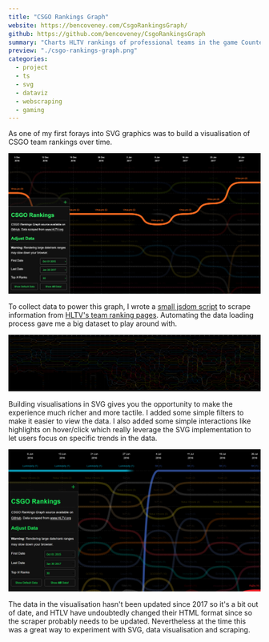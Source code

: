```yaml
---
title: "CSGO Rankings Graph"
website: https://bencoveney.com/CsgoRankingsGraph/
github: https://github.com/bencoveney/CsgoRankingsGraph
summary: "Charts HLTV rankings of professional teams in the game Counter-Strike: Global Offensive."
preview: "./csgo-rankings-graph.png"
categories:
  - project
  - ts
  - svg
  - dataviz
  - webscraping
  - gaming
---
```


As one of my first forays into SVG graphics was to build a visualisation of CSGO team rankings over time.

![The default graph view](./csgo-rankings-graph.png "The default graph view")

To collect data to power this graph, I wrote a [small jsdom script](https://github.com/bencoveney/CsgoRankingsGraph/blob/master/loader/loader.ts) to scrape information from [HLTV's team ranking pages](https://www.hltv.org/ranking/teams/). Automating the data loading process gave me a big dataset to play around with.

![The rankings with all data loaded](./csgo-rankings-graph-full.png "The rankings with all data loaded")

Building visualisations in SVG gives you the opportunity to make the experience much richer and more tactile. I added some simple filters to make it easier to view the data. I also added some simple interactions like highlights on hover/click which really leverage the SVG implementation to let users focus on specific trends in the data.

![Highlighting the Luminosity roster jumping to SK](./csgo-rankings-graph-interactive.png "Highlighting the Luminosity roster jumping to SK")

The data in the visualisation hasn't been updated since 2017 so it's a bit out of date, and HTLV have undoubtedly changed their HTML format since so the scraper probably needs to be updated. Nevertheless at the time this was a great way to experiment with SVG, data visualisation and scraping.

